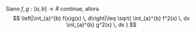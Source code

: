 Siano $f,g:[a,b]\to R$ continue, allora 
$$
\left|\int_{a}^{b} f(x)g(x) \, d\right|\leq \sqrt{ \int_{a}^{b} f^2(x) \, dx \int_{a}^{b} g^2(x) \, dx  } 
$$